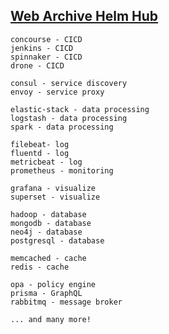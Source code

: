 ## [Web Archive Helm Hub](https://web.archive.org/web/20200527203652if_/https://hub.helm.sh/)

```
concourse - CICD
jenkins - CICD
spinnaker - CICD
drone - CICD

consul - service discovery
envoy - service proxy

elastic-stack - data processing
logstash - data processing
spark - data processing

filebeat- log
fluentd - log
metricbeat - log
prometheus - monitoring

grafana - visualize
superset - visualize

hadoop - database
mongodb - database
neo4j - database
postgresql - database

memcached - cache
redis - cache

opa - policy engine
prisma - GraphQL
rabbitmq - message broker

... and many more!
```
